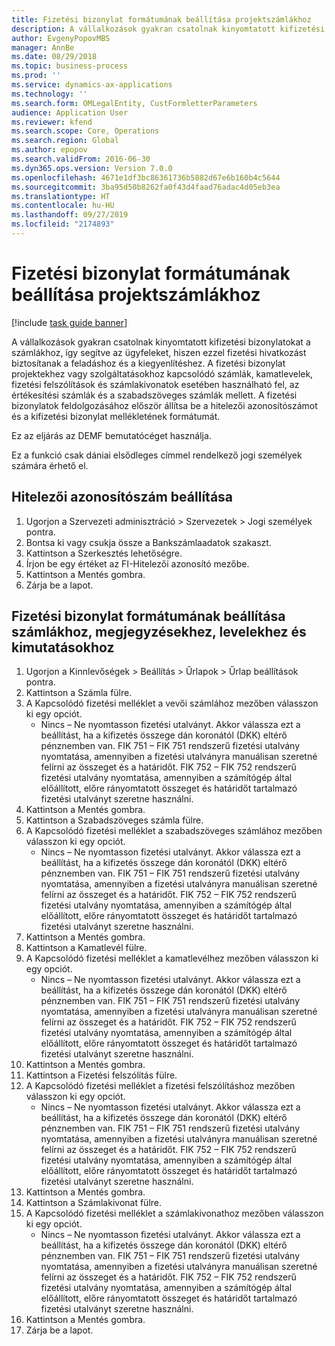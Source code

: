 ```yaml
---
title: Fizetési bizonylat formátumának beállítása projektszámlákhoz
description: A vállalkozások gyakran csatolnak kinyomtatott kifizetési bizonylatokat a számlákhoz, így segítve az ügyfeleket, hiszen ezzel fizetési hivatkozást biztosítanak a feladáshoz és a kiegyenlítéshez.
author: EvgenyPopovMBS
manager: AnnBe
ms.date: 08/29/2018
ms.topic: business-process
ms.prod: ''
ms.service: dynamics-ax-applications
ms.technology: ''
ms.search.form: OMLegalEntity, CustFormletterParameters
audience: Application User
ms.reviewer: kfend
ms.search.scope: Core, Operations
ms.search.region: Global
ms.author: epopov
ms.search.validFrom: 2016-06-30
ms.dyn365.ops.version: Version 7.0.0
ms.openlocfilehash: 4671e1df3bc86361736b5882d67e6b160b4c5644
ms.sourcegitcommit: 3ba95d50b8262fa0f43d4faad76adac4d05eb3ea
ms.translationtype: HT
ms.contentlocale: hu-HU
ms.lasthandoff: 09/27/2019
ms.locfileid: "2174893"
---
```

# <a name="set-up-payment-slip-format-for-project-invoices"></a>Fizetési bizonylat formátumának beállítása projektszámlákhoz

[!include [task guide banner](../../includes/task-guide-banner.md)]

A vállalkozások gyakran csatolnak kinyomtatott kifizetési bizonylatokat a számlákhoz, így segítve az ügyfeleket, hiszen ezzel fizetési hivatkozást biztosítanak a feladáshoz és a kiegyenlítéshez. A fizetési bizonylat projektekhez vagy szolgáltatásokhoz kapcsolódó számlák, kamatlevelek, fizetési felszólítások és számlakivonatok esetében használható fel, az értékesítési számlák és a szabadszöveges számlák mellett. A fizetési bizonylatok feldolgozásához először állítsa be a hitelezői azonosítószámot és a kifizetési bizonylat mellékletének formátumát.

Ez az eljárás az DEMF bemutatócéget használja. 

Ez a funkció csak dániai elsődleges címmel rendelkező jogi személyek számára érhető el.


## <a name="set-up-a-creditor-id-number"></a>Hitelezői azonosítószám beállítása
1. Ugorjon a Szervezeti adminisztráció > Szervezetek > Jogi személyek pontra.
2. Bontsa ki vagy csukja össze a Bankszámlaadatok szakaszt.
3. Kattintson a Szerkesztés lehetőségre.
4. Írjon be egy értéket az FI-Hitelezői azonosító mezőbe.
5. Kattintson a Mentés gombra.
6. Zárja be a lapot.

## <a name="set-up-a-payment-slip-format-for-invoices-notes-letters-and-statements"></a>Fizetési bizonylat formátumának beállítása számlákhoz, megjegyzésekhez, levelekhez és kimutatásokhoz
1. Ugorjon a Kinnlevőségek > Beállítás > Űrlapok > Űrlap beállítások pontra.
2. Kattintson a Számla fülre.
3. A Kapcsolódó fizetési melléklet a vevői számlához mezőben válasszon ki egy opciót.
    * Nincs – Ne nyomtasson fizetési utalványt. Akkor válassza ezt a beállítást, ha a kifizetés összege dán koronától (DKK) eltérő pénznemben van.   FIK 751 – FIK 751 rendszerű fizetési utalvány nyomtatása, amennyiben a fizetési utalványra manuálisan szeretné felírni az összeget és a határidőt.   FIK 752 – FIK 752 rendszerű fizetési utalvány nyomtatása, amennyiben a számítógép által előállított, előre rányomtatott összeget és határidőt tartalmazó fizetési utalványt szeretne használni.  
4. Kattintson a Mentés gombra.
5. Kattintson a Szabadszöveges számla fülre.
6. A Kapcsolódó fizetési melléklet a szabadszöveges számlához mezőben válasszon ki egy opciót.
    * Nincs – Ne nyomtasson fizetési utalványt. Akkor válassza ezt a beállítást, ha a kifizetés összege dán koronától (DKK) eltérő pénznemben van.   FIK 751 – FIK 751 rendszerű fizetési utalvány nyomtatása, amennyiben a fizetési utalványra manuálisan szeretné felírni az összeget és a határidőt.   FIK 752 – FIK 752 rendszerű fizetési utalvány nyomtatása, amennyiben a számítógép által előállított, előre rányomtatott összeget és határidőt tartalmazó fizetési utalványt szeretne használni.  
7. Kattintson a Mentés gombra.
8. Kattintson a Kamatlevél fülre.
9. A Kapcsolódó fizetési melléklet a kamatlevélhez mezőben válasszon ki egy opciót.
    * Nincs – Ne nyomtasson fizetési utalványt. Akkor válassza ezt a beállítást, ha a kifizetés összege dán koronától (DKK) eltérő pénznemben van.   FIK 751 – FIK 751 rendszerű fizetési utalvány nyomtatása, amennyiben a fizetési utalványra manuálisan szeretné felírni az összeget és a határidőt.   FIK 752 – FIK 752 rendszerű fizetési utalvány nyomtatása, amennyiben a számítógép által előállított, előre rányomtatott összeget és határidőt tartalmazó fizetési utalványt szeretne használni.  
10. Kattintson a Mentés gombra.
11. Kattintson a Fizetési felszólítás fülre.
12. A Kapcsolódó fizetési melléklet a fizetési felszólításhoz mezőben válasszon ki egy opciót.
    * Nincs – Ne nyomtasson fizetési utalványt. Akkor válassza ezt a beállítást, ha a kifizetés összege dán koronától (DKK) eltérő pénznemben van.   FIK 751 – FIK 751 rendszerű fizetési utalvány nyomtatása, amennyiben a fizetési utalványra manuálisan szeretné felírni az összeget és a határidőt.   FIK 752 – FIK 752 rendszerű fizetési utalvány nyomtatása, amennyiben a számítógép által előállított, előre rányomtatott összeget és határidőt tartalmazó fizetési utalványt szeretne használni.  
13. Kattintson a Mentés gombra.
14. Kattintson a Számlakivonat fülre.
15. A Kapcsolódó fizetési melléklet a számlakivonathoz mezőben válasszon ki egy opciót.
    * Nincs – Ne nyomtasson fizetési utalványt. Akkor válassza ezt a beállítást, ha a kifizetés összege dán koronától (DKK) eltérő pénznemben van.   FIK 751 – FIK 751 rendszerű fizetési utalvány nyomtatása, amennyiben a fizetési utalványra manuálisan szeretné felírni az összeget és a határidőt.   FIK 752 – FIK 752 rendszerű fizetési utalvány nyomtatása, amennyiben a számítógép által előállított, előre rányomtatott összeget és határidőt tartalmazó fizetési utalványt szeretne használni.  
16. Kattintson a Mentés gombra.
17. Zárja be a lapot.

